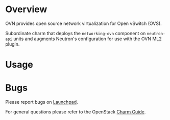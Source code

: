 # Overview

OVN provides open source network virtualization for Open vSwitch (OVS).

Subordinate charm that deploys the ``networking-ovn`` component on
``neutron-api`` units and augments Neutron's configuration for use with
the OVN ML2 plugin.

# Usage

# Bugs

Please report bugs on [Launchpad](https://bugs.launchpad.net/charm-neutron-api-plugin-ovn/+filebug).

For general questions please refer to the OpenStack [Charm Guide](https://docs.openstack.org/charm-guide/latest/).
